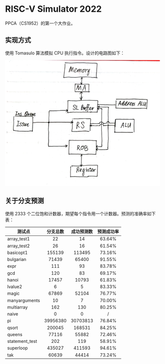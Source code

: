 # RISC-V Simulator 2022

PPCA（CS1952）的第一个大作业。

## 实现方式

使用 Tomasulo 算法模拟 CPU 执行指令。设计的电路图如下：

![IMG_20220703_165839](image/IMG_20220703_165839.jpg)

## 关于分支预测

使用 2333 个二位饱和计数器，期望每个指令用一个计数器。预测的准确率如下表：

| 测试点         | 分支总数 | 成功预测数 | 预测成功率 |
| -------------- | :------: | :--------: | :--------: |
| array_test1    |    22    |     14     |   63.64%   |
| array_test2    |    26    |     16     |   61.54%   |
| basicopt1      |  155139  |   113495   |   73.16%   |
| bulgarian      |  71439   |   65400    |   91.55%   |
| expr           |   111    |     93     |   83.78%   |
| gcd            |   120    |     83     |   69.17%   |
| hanoi          |  17457   |   10793    |   61.83%   |
| lvalue2        |    6     |     5      |   83.33%   |
| magic          |  67869   |   52104    |   76.77%   |
| manyarguments  |    10    |     7      |   70.00%   |
| multiarray     |   162    |    130     |   80.25%   |
| naive          |    0     |     0      |     /      |
| pi             | 39956380 |  30703813  |   76.84%   |
| qsort          |  200045  |   168531   |   84.25%   |
| queens         |  77116   |   55882    |   72.46%   |
| statement_test |   202    |    119     |   58.91%   |
| superloop      |  435027  |   411593   |   94.61%   |
| tak            |  60639   |   44414    |   73.24%   |